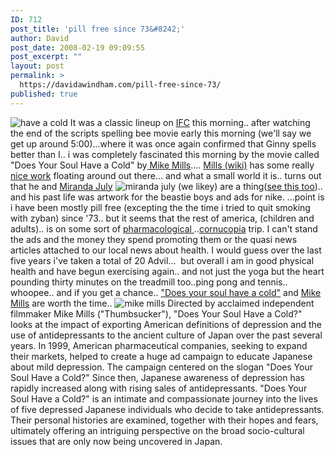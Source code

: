 ```yaml
---
ID: 712
post_title: 'pill free since 73&#8242;'
author: David
post_date: 2008-02-19 09:09:55
post_excerpt: ""
layout: post
permalink: >
  https://davidawindham.com/pill-free-since-73/
published: true
---
```

<img src="http://davidawindham.com/images/doesyoursoul.jpg" alt="have a cold" />
It was a classic lineup on <a href="http://www.ifc.com/static/bc/ifc_video.html?bcpid=348471145&amp;bclid=958584372&amp;bctid=1200240383">IFC</a> this morning.. after watching the end of the scripts spelling bee movie early this morning (we'll say we get up around 5:00)...where it was once again confirmed that Ginny spells better than I.. i was completely fascinated this morning by the movie called "Does Your Soul Have a Cold" by<a href="http://www.mikemillsweb.com/"> Mike Mills</a>....  <a href="http://en.wikipedia.org/wiki/Mike_Mills_%28director%29"> Mills (wiki)</a> has some really <a href="http://www.humans.jp/">nice work</a> floating around out there... and what a small world it is.. turns out that he and <a href="http://mirandajuly.com/">Miranda July</a>
<img src="http://davidawindham.com/images/mirandajuly.jpg" alt="miranda july" />
(we likey) are a thing(<a href="http://noonebelongsheremorethanyou.com/">see this too</a>).. and his past life was artwork for the beastie boys and ads for nike.
...point is i have been mostly pill free (excepting the the time i tried to quit smoking with zyban) since '73.. but it seems that the rest of america, (children and adults)..  is on some sort of <a href="http://en.wikipedia.org/wiki/List_of_pharmaceutical_companies">pharmacological </a>..<a href="http://en.wikipedia.org/wiki/Cornucopia">cornucopia</a> trip.  I can't stand the ads and the money they spend promoting them or the quasi news articles attached to our local news about health.  I would guess over the last five years i've taken a total of 20 Advil...  but overall i am in good physical health and have begun exercising again.. and not just the yoga but the heart pounding thirty minutes on the treadmill too..ping pong and tennis.. whoopee..
and if you get a chance.. <a href="http://ifc.bside.com/schedule/?_view=_filmdetails&amp;_template=ifc&amp;filmId=14373361&amp;timezone=America/New_York">"Does your soul have a cold"</a> and <a href="http://www.mikemillsweb.com/filmandvideo.html">Mike Mills</a> are worth the time..
<img src="http://davidawindham.com/images/mills.jpg" alt="mike mills" />
Directed by acclaimed independent filmmaker Mike Mills ("Thumbsucker"), "Does Your Soul Have a Cold?" looks at the impact of exporting American definitions of depression and the use of antidepressants to the ancient culture of Japan over the past several years.
In 1999, American pharmaceutical companies, seeking to expand their markets, helped to create a huge ad campaign to educate Japanese about mild depression. The campaign centered on the slogan "Does Your Soul Have a Cold?" Since then, Japanese awareness of depression has rapidly increased along with rising sales of antidepressants.
"Does Your Soul Have a Cold?" is an intimate and compassionate journey into the lives of five depressed Japanese individuals who decide to take antidepressants. Their personal histories are examined, together with their hopes and fears, ultimately offering an intriguing perspective on the broad socio-cultural issues that are only now being uncovered in Japan.